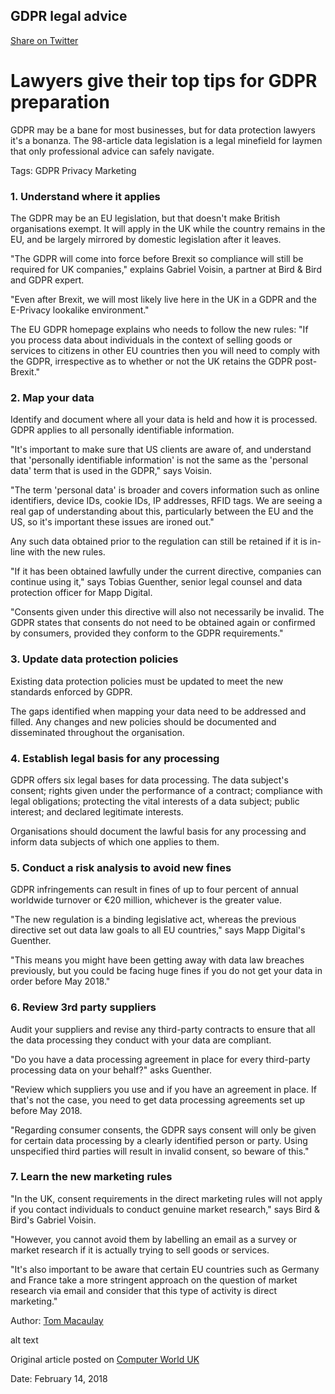 ## GDPR legal advice

[Share on Twitter](http://twitter.com/share?text=GDPR%20via%20@pitsolu&url=https://pitsolu.github.io/static/redirects/articles/blog1.md.html)

Lawyers give their top tips for GDPR preparation
===

GDPR may be a bane for most businesses, but for data protection lawyers it's a bonanza. The 98-article data legislation is a legal minefield for laymen that only professional advice can safely navigate.

Tags: GDPR Privacy Marketing

### 1. Understand where it applies
The GDPR may be an EU legislation, but that doesn't make British organisations exempt. It will apply in the UK while the country remains in the EU, and be largely mirrored by domestic legislation after it leaves.

"The GDPR will come into force before Brexit so compliance will still be required for UK companies," explains Gabriel Voisin, a partner at Bird & Bird and GDPR expert.

"Even after Brexit, we will most likely live here in the UK in a GDPR and the E-Privacy lookalike environment."

The EU GDPR homepage explains who needs to follow the new rules: "If you process data about individuals in the context of selling goods or services to citizens in other EU countries then you will need to comply with the GDPR, irrespective as to whether or not the UK retains the GDPR post-Brexit."

### 2. Map your data
Identify and document where all your data is held and how it is processed. GDPR applies to all personally identifiable information.

"It's important to make sure that US clients are aware of, and understand that 'personally identifiable information' is not the same as the 'personal data' term that is used in the GDPR," says Voisin.

"The term 'personal data' is broader and covers information such as online identifiers, device IDs, cookie IDs, IP addresses, RFID tags. We are seeing a real gap of understanding about this, particularly between the EU and the US, so it's important these issues are ironed out."

Any such data obtained prior to the regulation can still be retained if it is in-line with the new rules.

"If it has been obtained lawfully under the current directive, companies can continue using it," says Tobias Guenther, senior legal counsel and data protection officer for Mapp Digital.

"Consents given under this directive will also not necessarily be invalid. The GDPR states that consents do not need to be obtained again or confirmed by consumers, provided they conform to the GDPR requirements."

### 3. Update data protection policies
Existing data protection policies must be updated to meet the new standards enforced by GDPR.

The gaps identified when mapping your data need to be addressed and filled. Any changes and new policies should be documented and disseminated throughout the organisation.

### 4. Establish legal basis for any processing
GDPR offers six legal bases for data processing. The data subject's consent; rights given under the performance of a contract; compliance with legal obligations; protecting the vital interests of a data subject; public interest; and declared legitimate interests.

Organisations should document the lawful basis for any processing and inform data subjects of which one applies to them.

### 5. Conduct a risk analysis to avoid new fines
GDPR infringements can result in fines of up to four percent of annual worldwide turnover or €20 million, whichever is the greater value.

"The new regulation is a binding legislative act, whereas the previous directive set out data law goals to all EU countries," says Mapp Digital's Guenther.

"This means you might have been getting away with data law breaches previously, but you could be facing huge fines if you do not get your data in order before May 2018."

### 6. Review 3rd party suppliers
Audit your suppliers and revise any third-party contracts to ensure that all the data processing they conduct with your data are compliant.

"Do you have a data processing agreement in place for every third-party processing data on your behalf?" asks Guenther.

"Review which suppliers you use and if you have an agreement in place. If that's not the case, you need to get data processing agreements set up before May 2018.

"Regarding consumer consents, the GDPR says consent will only be given for certain data processing by a clearly identified person or party. Using unspecified third parties will result in invalid consent, so beware of this."

### 7. Learn the new marketing rules
"In the UK, consent requirements in the direct marketing rules will not apply if you contact individuals to conduct genuine market research," says Bird & Bird's Gabriel Voisin.

"However, you cannot avoid them by labelling an email as a survey or market research if it is actually trying to sell goods or services.

"It's also important to be aware that certain EU countries such as Germany and France take a more stringent approach on the question of market research via email and consider that this type of activity is direct marketing."

Author: [Tom Macaulay](https://www.computerworlduk.com/author/tom-macaulay/)

alt text

Original article posted on [Computer World UK](https://www.computerworlduk.com/galleries/data/gdpr-legal-advice-3671956/)

Date: February 14, 2018